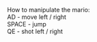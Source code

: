 How to manipulate the mario: <br />
AD - move left / right<br />
SPACE - jump <br />
QE - shot left / right <br />
